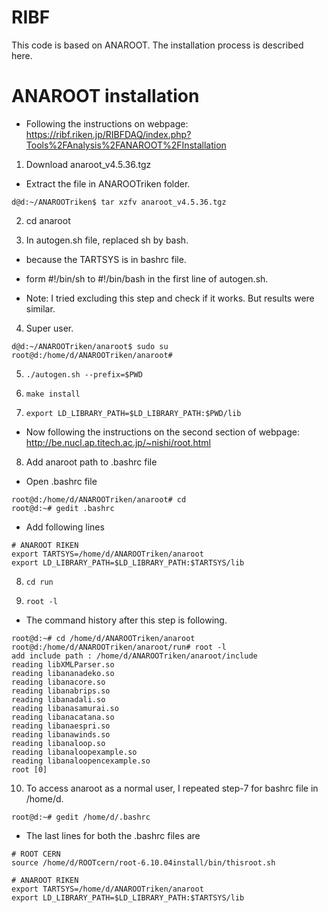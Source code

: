# RIBF

This code is based on ANAROOT. The installation process is described here.

# ANAROOT installation

- Following the instructions on webpage: https://ribf.riken.jp/RIBFDAQ/index.php?Tools%2FAnalysis%2FANAROOT%2FInstallation

1. Download anaroot_v4.5.36.tgz
- Extract the file in ANAROOTriken folder.
```
d@d:~/ANAROOTriken$ tar xzfv anaroot_v4.5.36.tgz
```

2. cd anaroot

3. In autogen.sh file, replaced sh by bash.
- because the TARTSYS is in bashrc file.
- form #!/bin/sh to #!/bin/bash in the first line of autogen.sh.

- Note: I tried excluding this step and check if it works. But results were similar.

4. Super user.
```
d@d:~/ANAROOTriken/anaroot$ sudo su
root@d:/home/d/ANAROOTriken/anaroot# 
```

5. `./autogen.sh --prefix=$PWD`

6. `make install`

7. `export LD_LIBRARY_PATH=$LD_LIBRARY_PATH:$PWD/lib`


- Now following the instructions on the second section of webpage: http://be.nucl.ap.titech.ac.jp/~nishi/root.html

8. Add anaroot path to .bashrc file
- Open .bashrc file
```
root@d:/home/d/ANAROOTriken/anaroot# cd
root@d:~# gedit .bashrc 
```
- Add following lines
```
# ANAROOT RIKEN
export TARTSYS=/home/d/ANAROOTriken/anaroot
export LD_LIBRARY_PATH=$LD_LIBRARY_PATH:$TARTSYS/lib
```

8. `cd run`

9. `root -l`
- The command history after this step is following.
```
root@d:~# cd /home/d/ANAROOTriken/anaroot
root@d:/home/d/ANAROOTriken/anaroot/run# root -l
add include path : /home/d/ANAROOTriken/anaroot/include
reading libXMLParser.so
reading libananadeko.so
reading libanacore.so
reading libanabrips.so
reading libanadali.so
reading libanasamurai.so
reading libanacatana.so
reading libanaespri.so
reading libanawinds.so
reading libanaloop.so
reading libanaloopexample.so
reading libanaloopencexample.so
root [0] 
```

10. To access anaroot as a normal user, I repeated step-7 for bashrc file in /home/d.
```
root@d:~# gedit /home/d/.bashrc
```
- The last lines for both the .bashrc files are
```
# ROOT CERN
source /home/d/ROOTcern/root-6.10.04install/bin/thisroot.sh 

# ANAROOT RIKEN
export TARTSYS=/home/d/ANAROOTriken/anaroot
export LD_LIBRARY_PATH=$LD_LIBRARY_PATH:$TARTSYS/lib
```
